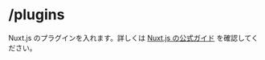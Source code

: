 # /plugins

Nuxt.js のプラグインを入れます。詳しくは [Nuxt.js の公式ガイド](https://ja.nuxtjs.org/guide/plugins) を確認してください。
